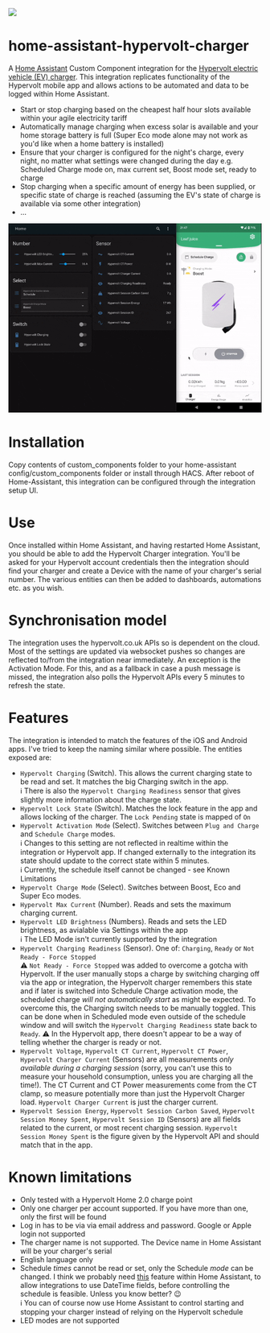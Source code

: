 ![](https://img.shields.io/github/v/release/gndean/home-assistant-hypervolt-charger?include_prereleases)

# home-assistant-hypervolt-charger

A [Home Assistant](https://www.home-assistant.io/) Custom Component integration for the [Hypervolt electric vehicle (EV) charger](https://hypervolt.co.uk/). This integration replicates functionality of the Hypervolt mobile app and allows actions to be automated and data to be logged within Home Assistant.

- Start or stop charging based on the cheapest half hour slots available within your agile electricity tariff
- Automatically manage charging when excess solar is available and your home storage battery is full (Super Eco mode alone may not work as you'd like when a home battery is installed)
- Ensure that your charger is configured for the night's charge, every night, no matter what settings were changed during the day e.g. Scheduled Charge mode on, max current set, Boost mode set, ready to charge
- Stop charging when a specific amount of energy has been supplied, or specific state of charge is reached (assuming the EV's state of charge is available via some other integration)
- ...

![](demo.gif)

# Installation

Copy contents of custom_components folder to your home-assistant config/custom_components folder or install through HACS. After reboot of Home-Assistant, this integration can be configured through the integration setup UI.

# Use

Once installed within Home Assistant, and having restarted Home Assistant, you should be able to add the Hypervolt Charger integration. You'll be asked for your Hypervolt account credentials then the integration should find your charger and create a Device with the name of your charger's serial number. The various entities can then be added to dashboards, automations etc. as you wish.

# Synchronisation model

The integration uses the hypervolt.co.uk APIs so is dependent on the cloud. Most of the settings are updated via websocket pushes so changes are reflected to/from the integration near immediately. An exception is the Activation Mode. For this, and as a fallback in case a push message is missed, the integration also polls the Hypervolt APIs every 5 minutes to refresh the state.

# Features

The integration is intended to match the features of the iOS and Android apps. I've tried to keep the naming similar where possible. The entities exposed are:

- `Hypervolt Charging` (Switch). This allows the current charging state to be read and set. It matches the big Charging switch in the app. \
  ℹ️ There is also the `Hypervolt Charging Readiness` sensor that gives slightly more information about the charge state.
- `Hypervolt Lock State` (Switch). Matches the lock feature in the app and allows locking of the charger. The `Lock Pending` state is mapped of `On`
- `Hypervolt Activation Mode` (Select). Switches between `Plug and Charge` and `Schedule Charge` modes.\
  ℹ️ Changes to this setting are not reflected in realtime within the integration or Hypervolt app. If changed externally to the integration its state should update to the correct state within 5 minutes.\
  ℹ️ Currently, the schedule itself cannot be changed - see Known Limitations
- `Hypervolt Charge Mode` (Select). Switches between Boost, Eco and Super Eco modes.
- `Hypervolt Max Current` (Number). Reads and sets the maximum charging current.
- `Hypervolt LED Brightness` (Numbers). Reads and sets the LED brightness, as avialable via Settings within the app\
  ℹ️ The LED Mode isn't currently supported by the integration
- `Hypervolt Charging Readiness` (Sensor). One of: `Charging`, `Ready` or `Not Ready - Force Stopped`\
  ⚠️ `Not Ready - Force Stopped` was added to overcome a gotcha with Hypervolt. If the user manually stops a charge by switching charging off via the app or integration, the Hypervolt charger remembers this state and if later is switched into Schedule Charge activation mode, the scheduled charge _will not automatically start_ as might be expected. To overcome this, the Charging switch needs to be manually toggled. This can be done when in Scheduled mode even outside of the schedule window and will switch the `Hypervolt Charging Readiness` state back to `Ready`. ⚠️ In the Hypervolt app, there doesn't appear to be a way of telling whether the charger is ready or not.
- `Hypervolt Voltage`, `Hypervolt CT Current`, `Hypervolt CT Power`, `Hypervolt Charger Current` (Sensors) are all measurements _only available during a charging session_ (sorry, you can't use this to measure your household consumption, unless you are charging all the time!). The CT Current and CT Power measurements come from the CT clamp, so measure potentially more than just the Hypervolt Charger load. `Hypervolt Charger Current` is just the charger current.
- `Hypervolt Session Energy`, `Hypervolt Session Carbon Saved`, `Hypervolt Session Money Spent`, `Hypervolt Session ID` (Sensors) are all fields related to the current, or most recent charging session. `Hypervolt Session Money Spent` is the figure given by the Hypervolt API and should match that in the app.

# Known limitations

- Only tested with a Hypervolt Home 2.0 charge point
- Only one charger per account supported. If you have more than one, only the first will be found
- Log in has to be via via email address and password. Google or Apple login not supported
- The charger name is not supported. The Device name in Home Assistant will be your charger's serial
- English language only
- Schedule _times_ cannot be read or set, only the Schedule _mode_ can be changed. I think we probably need [this](https://github.com/home-assistant/core/pull/81943) feature within Home Assistant, to allow integrations to use DateTime fields, before controlling the schedule is feasible. Unless you know better? 😉\
  ℹ️ You can of course now use Home Assistant to control starting and stopping your charger instead of relying on the Hypervolt schedule
- LED modes are not supported
